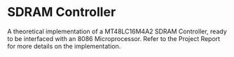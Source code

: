 # SDRAM Controller

A theoretical implementation of a MT48LC16M4A2 SDRAM Controller, ready to be interfaced with an 8086 Microprocessor. 
Refer to the Project Report for more details on the implementation.
